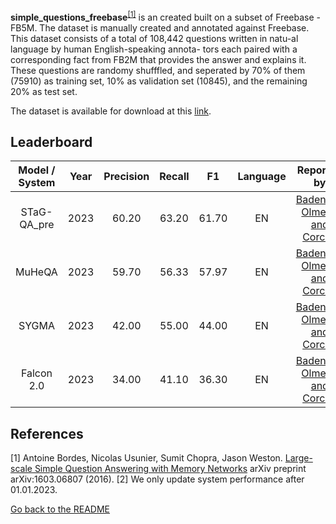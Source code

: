 
**simple_questions_freebase**<sup>[[1]](#myfootnote1)</sup> is an created built on a subset of Freebase - FB5M. The dataset is manually created and annotated against Freebase. This dataset consists of a total of 108,442 questions written in natu-al language by human English-speaking annota- tors each paired with a corresponding fact from FB2M that provides the answer and explains it. These questions are randomy shufffled, and seperated by 70% of them (75910) as training set, 10% as validation set (10845), and the remaining 20% as test set.

The dataset is available for download at this [link](https://github.com/davidgolub/SimpleQA/tree/master/datasets/SimpleQuestions).

## Leaderboard 


| Model / System | Year | Precision | Recall |  F1   | Language |                                         Reported by                                          |
|:--------------:|:----:|:---------:|:------:|:-----:|:--------:|:--------------------------------------------------------------------------------------------:|
|  STaG-QA_pre   | 2023 |   60.20   | 63.20  | 61.70 |    EN    |  [Badenes-Olmedo and Corcho](https://www.semantic-web-journal.net/system/files/swj3379.pdf)  |
|     MuHeQA     | 2023 |   59.70   | 56.33  | 57.97 |    EN    |  [Badenes-Olmedo and Corcho](https://www.semantic-web-journal.net/system/files/swj3379.pdf)  |
|     SYGMA      | 2023 |   42.00   | 55.00  | 44.00 |    EN    |  [Badenes-Olmedo and Corcho](https://www.semantic-web-journal.net/system/files/swj3379.pdf)  |
|   Falcon 2.0   | 2023 |   34.00   | 41.10  | 36.30 |    EN    |  [Badenes-Olmedo and Corcho](https://www.semantic-web-journal.net/system/files/swj3379.pdf)  |


## References
<a name="myfootnote1">[1]</a> Antoine Bordes, Nicolas Usunier, Sumit Chopra, Jason Weston. [Large-scale Simple Question Answering with Memory Networks](https://arxiv.org/pdf/1506.02075.pdf) arXiv preprint arXiv:1603.06807 (2016).
<a name="myfootnote1">[2]</a> We only update system performance after 01.01.2023.


[Go back to the README](../README.md)